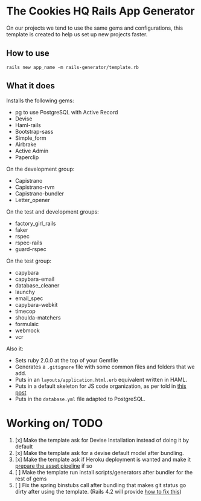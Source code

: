 The Cookies HQ Rails App Generator
==================================

On our projects we tend to use the same gems and configurations, this template is created to help us set up new projects faster.

How to use
----------

`rails new app_name -m rails-generator/template.rb`

What it does
------------

Installs the following gems:

* pg to use PostgreSQL with Active Record
* Devise
* Haml-rails
* Bootstrap-sass
* Simple_form
* Airbrake
* Active Admin
* Paperclip

On the development group:

* Capistrano
* Capistrano-rvm
* Capistrano-bundler
* Letter_opener

On the test and development groups:
* factory_girl_rails
* faker
* rspec
* rspec-rails
* guard-rspec

On the test group:
* capybara
* capybara-email
* database_cleaner
* launchy
* email_spec
* capybara-webkit
* timecop
* shoulda-matchers
* formulaic
* webmock
* vcr

Also it:

* Sets ruby 2.0.0 at the top of your Gemfile
* Generates a `.gitignore` file with some common files and folders that we add.
* Puts in an `layouts/application.html.erb` equivalent written in HAML.
* Puts in a default skeleton for JS code organization, as per told in [this post](http://cookieshq.co.uk/posts/write-maintainable-javascript-in-rails/)
* Puts in the `database.yml` file adapted to PostgreSQL.

Working on/ TODO
================

1. [x] Make the template ask for Devise Installation instead of doing it by default
2. [x] Make the template ask for a devise default model after bundling.
3. [x] Make the template ask if Heroku deployment is wanted and make it [prepare the asset pipeline](https://devcenter.heroku.com/articles/rails-4-asset-pipeline) if so
4. [ ] Make the template run install scripts/generators after bundler for the rest of gems
5. [ ] Fix the spring binstubs call after bundling that makes git status go dirty after using the template. (Rails 4.2 will provide [how to fix this](https://github.com/rails/rails/issues/16292))
